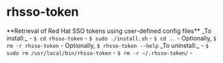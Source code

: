 <h1>rhsso-token</h1>
**Retrieval of Red Hat SSO tokens using user-defined config files**
_To install:_
- <code>$ cd rhsso-token</code>
- <code>$ sudo ./install.sh</code>
- <code>$ cd ..</code>
- Optionally, <code>$ rm -r rhsso-token</code>
- Optionally, <code>$ rhsso-token --help</code>
_To uninstall:_
- <code>$ sudo rm /usr/local/bin/rhsso-token</code>
- <code>$ rm -r ~/.rhsso-token/</code>
-
